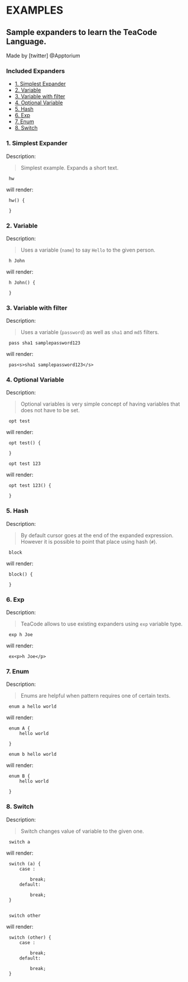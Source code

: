 # EXAMPLES

## Sample expanders to learn the TeaCode Language.

Made by [twitter] @Apptorium

### Included Expanders

- [1. Simplest Expander](#1.-simplest-expander)
- [2. Variable](#2.-variable)
- [3. Variable with filter](#3.-variable-with-filter)
- [4. Optional Variable](#4.-optional-variable)
- [5. Hash](#5.-hash)
- [6. Exp](#6.-exp)
- [7. Enum](#7.-enum)
- [8. Switch](#8.-switch)

### 1. Simplest Expander

Description:

> Simplest example. Expands a short text.

` hw`

will render:


```
 hw() {
     
 }
```



### 2. Variable

Description:

> Uses a variable (`name`) to say `Hello` to the given person.

` h John`

will render:


```
 h John() {
     
 }
```



### 3. Variable with filter

Description:

> Uses a variable (`password`) as well as `sha1` and `md5` filters.

` pass sha1 samplepassword123`

will render:


```
 pas<s>sha1 samplepassword123</s>
```



### 4. Optional Variable

Description:

> Optional variables is very simple concept of having variables that does not have to be set.

` opt test`

will render:


```
 opt test() {
     
 }
```

` opt test 123`

will render:


```
 opt test 123() {
     
 }
```



### 5. Hash

Description:

> By default cursor goes at the end of the expanded expression. However it is possible to point that place using hash (`#`).

` block`

will render:


```
 block() {
     
 }
```



### 6. Exp

Description:

> TeaCode allows to use existing expanders using `exp` variable type.

` exp h Joe`

will render:


```
 ex<p>h Joe</p>
```



### 7. Enum

Description:

> Enums are helpful when pattern requires one of certain texts.

` enum a hello world`

will render:


```
 enum A {
     hello world
     
 }
```

` enum b hello world`

will render:


```
 enum B {
     hello world
     
 }
```



### 8. Switch

Description:

> Switch changes value of variable to the given one.

` switch a`

will render:


```
 switch (a) {
     case :
         
         break;
     default:
         
         break;
 }
 
```

` switch other`

will render:


```
 switch (other) {
     case :
         
         break;
     default:
         
         break;
 }
 
```



